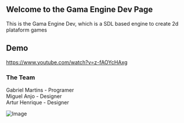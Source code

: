 ## Welcome to the Gama Engine Dev Page

This is the Gama Engine Dev, which is a SDL based engine to create 2d plataform games  

## Demo

https://www.youtube.com/watch?v=z-fAOYcHAxg

### The Team

Gabriel Martins - Programer  
Miguel Anjo - Designer  
Artur Henrique - Designer  

![Image](https://i.imgur.com/8GVXJ0c.png)
